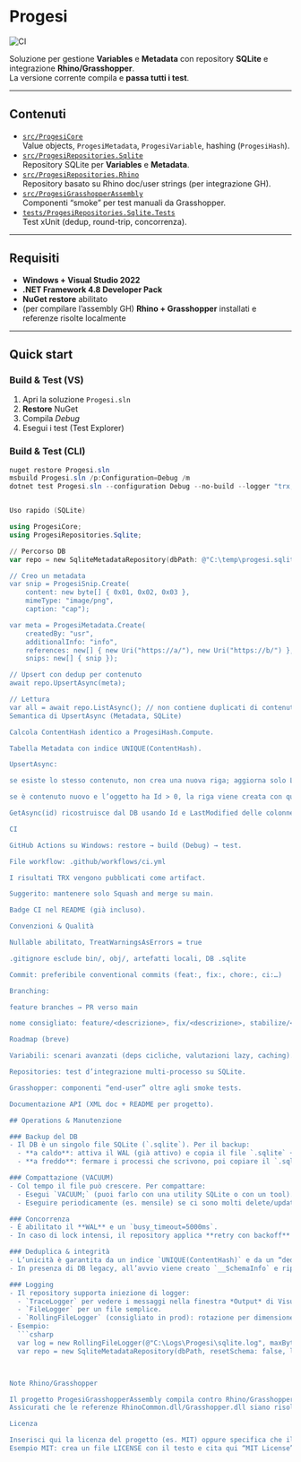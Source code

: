 # Progesi

![CI](https://github.com/GianlucaProgesi/Progesi/actions/workflows/ci.yml/badge.svg)

Soluzione per gestione **Variables** e **Metadata** con repository **SQLite** e integrazione **Rhino/Grasshopper**.  
La versione corrente compila e **passa tutti i test**.

---

## Contenuti

- [`src/ProgesiCore`](src/ProgesiCore)  
  Value objects, `ProgesiMetadata`, `ProgesiVariable`, hashing (`ProgesiHash`).
- [`src/ProgesiRepositories.Sqlite`](src/ProgesiRepositories.Sqlite)  
  Repository SQLite per **Variables** e **Metadata**.
- [`src/ProgesiRepositories.Rhino`](src/ProgesiRepositories.Rhino)  
  Repository basato su Rhino doc/user strings (per integrazione GH).
- [`src/ProgesiGrasshopperAssembly`](src/ProgesiGrasshopperAssembly)  
  Componenti “smoke” per test manuali da Grasshopper.
- [`tests/ProgesiRepositories.Sqlite.Tests`](tests/ProgesiRepositories.Sqlite.Tests)  
  Test xUnit (dedup, round-trip, concorrenza).

---

## Requisiti

- **Windows + Visual Studio 2022**
- **.NET Framework 4.8 Developer Pack**
- **NuGet restore** abilitato
- (per compilare l’assembly GH) **Rhino + Grasshopper** installati e referenze risolte localmente

---

## Quick start

### Build & Test (VS)
1. Apri la soluzione `Progesi.sln`
2. **Restore** NuGet
3. Compila *Debug*
4. Esegui i test (Test Explorer)

### Build & Test (CLI)
```powershell
nuget restore Progesi.sln
msbuild Progesi.sln /p:Configuration=Debug /m
dotnet test Progesi.sln --configuration Debug --no-build --logger "trx;LogFileName=test-results.trx"


Uso rapido (SQLite)

using ProgesiCore;
using ProgesiRepositories.Sqlite;

// Percorso DB
var repo = new SqliteMetadataRepository(dbPath: @"C:\temp\progesi.sqlite");

// Creo un metadata
var snip = ProgesiSnip.Create(
    content: new byte[] { 0x01, 0x02, 0x03 },
    mimeType: "image/png",
    caption: "cap");

var meta = ProgesiMetadata.Create(
    createdBy: "usr",
    additionalInfo: "info",
    references: new[] { new Uri("https://a/"), new Uri("https://b/") },
    snips: new[] { snip });

// Upsert con dedup per contenuto
await repo.UpsertAsync(meta);

// Lettura
var all = await repo.ListAsync(); // non contiene duplicati di contenuto
Semantica di UpsertAsync (Metadata, SQLite)

Calcola ContentHash identico a ProgesiHash.Compute.

Tabella Metadata con indice UNIQUE(ContentHash).

UpsertAsync:

se esiste lo stesso contenuto, non crea una nuova riga; aggiorna solo LastModified;

se è contenuto nuovo e l’oggetto ha Id > 0, la riga viene creata con quell’Id (utile per round-trip).

GetAsync(id) ricostruisce dal DB usando Id e LastModified delle colonne, non quelli nel JSON.

CI

GitHub Actions su Windows: restore → build (Debug) → test.

File workflow: .github/workflows/ci.yml

I risultati TRX vengono pubblicati come artifact.

Suggerito: mantenere solo Squash and merge su main.

Badge CI nel README (già incluso).

Convenzioni & Qualità

Nullable abilitato, TreatWarningsAsErrors = true

.gitignore esclude bin/, obj/, artefatti locali, DB .sqlite

Commit: preferibile conventional commits (feat:, fix:, chore:, ci:…)

Branching:

feature branches → PR verso main

nome consigliato: feature/<descrizione>, fix/<descrizione>, stabilize/<data>

Roadmap (breve)

Variabili: scenari avanzati (deps cicliche, valutazioni lazy, caching).

Repositories: test d’integrazione multi-processo su SQLite.

Grasshopper: componenti “end-user” oltre agli smoke tests.

Documentazione API (XML doc + README per progetto).

## Operations & Manutenzione

### Backup del DB
- Il DB è un singolo file SQLite (`.sqlite`). Per il backup:
  - **a caldo**: attiva il WAL (già attivo) e copia il file `.sqlite` + `-wal` + `-shm` se presenti.
  - **a freddo**: fermare i processi che scrivono, poi copiare il `.sqlite`.

### Compattazione (VACUUM)
- Col tempo il file può crescere. Per compattare:
  - Esegui `VACUUM;` (puoi farlo con una utility SQLite o con un tool).
  - Eseguire periodicamente (es. mensile) se ci sono molti delete/update.

### Concorrenza
- È abilitato il **WAL** e un `busy_timeout=5000ms`.
- In caso di lock intensi, il repository applica **retry con backoff** fino a 1s tra i tentativi.

### Deduplica & integrità
- L’unicità è garantita da un indice `UNIQUE(ContentHash)` e da un “dedup di recupero” applicato all’avvio.
- In presenza di DB legacy, all’avvio viene creato `__SchemaInfo` e ripuliti i duplicati mantenendo l’`Id` più basso.

### Logging
- Il repository supporta iniezione di logger:
  - `TraceLogger` per vedere i messaggi nella finestra *Output* di Visual Studio.
  - `FileLogger` per un file semplice.
  - `RollingFileLogger` (consigliato in prod): rotazione per dimensione.
- Esempio:
  ```csharp
  var log = new RollingFileLogger(@"C:\Logs\Progesi\sqlite.log", maxBytes: 10*1024*1024, maxFiles: 7);
  var repo = new SqliteMetadataRepository(dbPath, resetSchema: false, logger: log);



Note Rhino/Grasshopper

Il progetto ProgesiGrasshopperAssembly compila contro Rhino/Grasshopper installati sul sistema.
Assicurati che le referenze RhinoCommon.dll/Grasshopper.dll siano risolte (tipicamente in C:\Program Files\Rhino...).

Licenza

Inserisci qui la licenza del progetto (es. MIT) oppure specifica che il codice è proprietario.
Esempio MIT: crea un file LICENSE con il testo e cita qui “MIT License”.
 
